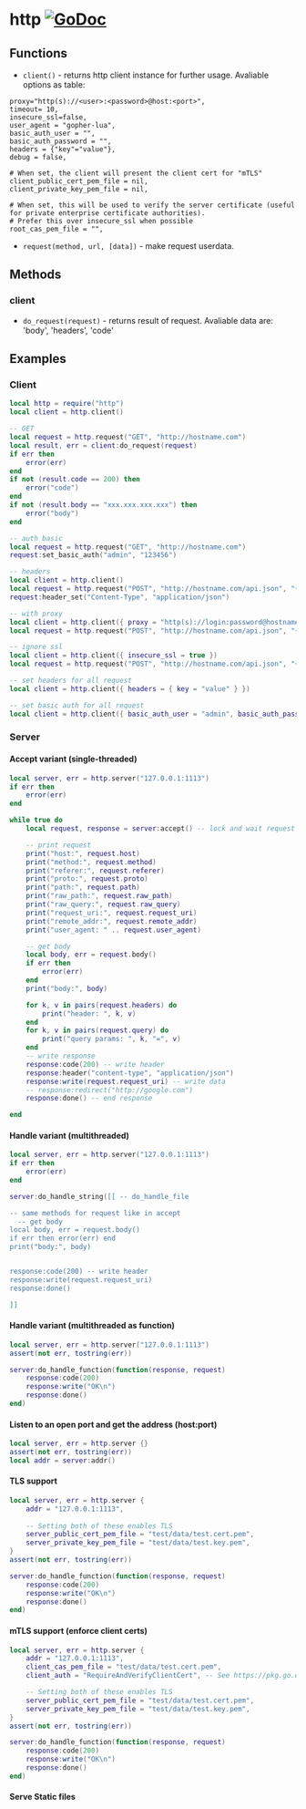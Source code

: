 # http [![GoDoc](https://godoc.org/github.com/vadv/gopher-lua-libs/http?status.svg)](https://godoc.org/github.com/vadv/gopher-lua-libs/http)

## Functions

- `client()` - returns http client instance for further usage. Avaliable options as table:

```
proxy="http(s)://<user>:<password>@host:<port>",
timeout= 10,
insecure_ssl=false,
user_agent = "gopher-lua",
basic_auth_user = "",
basic_auth_password = "",
headers = {"key"="value"},
debug = false,

# When set, the client will present the client cert for "mTLS"
client_public_cert_pem_file = nil,
client_private_key_pem_file = nil,

# When set, this will be used to verify the server certificate (useful for private enterprise certificate authorities).
# Prefer this over insecure_ssl when possible
root_cas_pem_file = "",
```

- `request(method, url, [data])` - make request userdata.

## Methods

### client

- `do_request(request)` - returns result of request. Avaliable data are: 'body', 'headers', 'code'

## Examples

### Client

```lua
local http = require("http")
local client = http.client()

-- GET
local request = http.request("GET", "http://hostname.com")
local result, err = client:do_request(request)
if err then
    error(err)
end
if not (result.code == 200) then
    error("code")
end
if not (result.body == "xxx.xxx.xxx.xxx") then
    error("body")
end

-- auth basic
local request = http.request("GET", "http://hostname.com")
request:set_basic_auth("admin", "123456")

-- headers
local client = http.client()
local request = http.request("POST", "http://hostname.com/api.json", "{}")
request:header_set("Content-Type", "application/json")

-- with proxy
local client = http.client({ proxy = "http(s)://login:password@hostname.com" })
local request = http.request("POST", "http://hostname.com/api.json", "{}")

-- ignore ssl
local client = http.client({ insecure_ssl = true })
local request = http.request("POST", "http://hostname.com/api.json", "{}")

-- set headers for all request
local client = http.client({ headers = { key = "value" } })

-- set basic auth for all request
local client = http.client({ basic_auth_user = "admin", basic_auth_password = "123456" })
```

### Server

#### Accept variant (single-threaded)

```lua
local server, err = http.server("127.0.0.1:1113")
if err then
    error(err)
end

while true do
    local request, response = server:accept() -- lock and wait request

    -- print request
    print("host:", request.host)
    print("method:", request.method)
    print("referer:", request.referer)
    print("proto:", request.proto)
    print("path:", request.path)
    print("raw_path:", request.raw_path)
    print("raw_query:", request.raw_query)
    print("request_uri:", request.request_uri)
    print("remote_addr:", request.remote_addr)
    print("user_agent: " .. request.user_agent)

    -- get body
    local body, err = request.body()
    if err then
        error(err)
    end
    print("body:", body)

    for k, v in pairs(request.headers) do
        print("header: ", k, v)
    end
    for k, v in pairs(request.query) do
        print("query params: ", k, "=", v)
    end
    -- write response
    response:code(200) -- write header
    response:header("content-type", "application/json")
    response:write(request.request_uri) -- write data
    -- response:redirect("http://google.com")
    response:done() -- end response

end
```

#### Handle variant (multithreaded)

```lua
local server, err = http.server("127.0.0.1:1113")
if err then
    error(err)
end

server:do_handle_string([[ -- do_handle_file

-- same methods for request like in accept
  -- get body
local body, err = request.body()
if err then error(err) end
print("body:", body)


response:code(200) -- write header
response:write(request.request_uri)
response:done()

]]
```

#### Handle variant (multithreaded as function)

```lua
local server, err = http.server("127.0.0.1:1113")
assert(not err, tostring(err))

server:do_handle_function(function(response, request)
    response:code(200)
    response:write("OK\n")
    response:done()
end)
```

#### Listen to an open port and get the address (host:port)

```lua
local server, err = http.server {}
assert(not err, tostring(err))
local addr = server:addr()
```

#### TLS support

```lua
local server, err = http.server {
    addr = "127.0.0.1:1113",
    
    -- Setting both of these enables TLS
    server_public_cert_pem_file = "test/data/test.cert.pem",
    server_private_key_pem_file = "test/data/test.key.pem",
}
assert(not err, tostring(err))

server:do_handle_function(function(response, request)
    response:code(200)
    response:write("OK\n")
    response:done()
end)
```

#### mTLS support (enforce client certs)

```lua
local server, err = http.server {
    addr = "127.0.0.1:1113",
    client_cas_pem_file = "test/data/test.cert.pem",
    client_auth = "RequireAndVerifyClientCert", -- See https://pkg.go.dev/crypto/tls@go1.19.2#ClientAuthType

    -- Setting both of these enables TLS
    server_public_cert_pem_file = "test/data/test.cert.pem",
    server_private_key_pem_file = "test/data/test.key.pem",
}
assert(not err, tostring(err))

server:do_handle_function(function(response, request)
    response:code(200)
    response:write("OK\n")
    response:done()
end)
```

#### Serve Static files

```lua

```